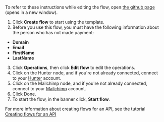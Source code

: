 To refer to these instructions while editing the flow, open [the github page](https://github.com/ot4i/app-connect-templates/tree/main/resources/markdown/Create%20a%20payment20reminder%20in%20Mailchimp%20for%20unpaid%20attendee%20emails%20found%20using%20Hunter_instructions.md) (opens in a new window).

1. Click **Create flow** to start using the template.
2. Before you use this flow, you must have the following information about the person who has not made payment:
* **Domain** 
* **Email**
* **FirstName**
* **LastName**
3. Click **Operations**, then click **Edit flow** to edit the operations.
4. Click on the Hunter node, and if you're not already connected, connect to your [Hunter](https://www.ibm.com/docs/en/app-connect/saas?topic=apps-hunter) account.
5. Click on the Mailchimp node, and if you're not already connected, connect to your [Mailchimp](https://www.ibm.com/docs/en/app-connect/saas?topic=apps-mailchimp) account.
6. Click Done.
7. To start the flow, in the banner click, **Start flow**.

For more information about creating flows for an API, see the tutorial [Creating flows for an API](https://www.ibm.com/docs/en/app-connect/saas?topic=designer-introduction-creating-flows-api-part-1)
